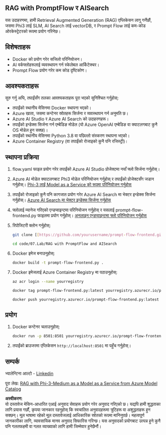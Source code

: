 ## RAG with PromptFlow र AISearch

यस उदाहरणमा, हामी Retrieval Augmented Generation (RAG) एप्लिकेसन लागू गर्नेछौं, जसमा Phi3 लाई SLM, AI Search लाई vectorDB, र Prompt Flow लाई कम-कोड ओरकेस्ट्रेटरको रूपमा प्रयोग गरिनेछ।

## विशेषताहरू

- Docker को प्रयोग गरेर सजिलो परिनियोजन।  
- AI वर्कफ्लोहरूलाई व्यवस्थापन गर्न स्केलेबल आर्किटेक्चर।  
- Prompt Flow प्रयोग गरेर कम कोड दृष्टिकोण।  

## आवश्यकताहरू

सुरु गर्नु अघि, तपाईंसँग तलका आवश्यकताहरू पूरा भएको सुनिश्चित गर्नुहोस्:  

- तपाईंको स्थानीय मेसिनमा Docker स्थापना भएको।  
- Azure खाता, जसमा कन्टेनर स्रोतहरू सिर्जना र व्यवस्थापन गर्न अनुमति छ।  
- Azure AI Studio र Azure AI Search को उदाहरणहरू।  
- तपाईंको इन्डेक्स सिर्जना गर्न एम्बेडिङ मोडेल (यो Azure OpenAI एम्बेडिङ वा क्याटलगबाट कुनै OS मोडेल हुन सक्छ)।  
- तपाईंको स्थानीय मेसिनमा Python 3.8 वा पछिल्लो संस्करण स्थापना भएको।  
- Azure Container Registry (वा तपाईंको रोजाइको कुनै पनि रजिस्ट्री)।  

## स्थापना प्रक्रिया

1. flow.yaml फाइल प्रयोग गरेर तपाईंको Azure AI Studio प्रोजेक्टमा नयाँ फ्लो सिर्जना गर्नुहोस्।  
2. Azure AI मोडेल क्याटलगबाट Phi3 मोडेल परिनियोजन गर्नुहोस् र तपाईंको प्रोजेक्टसँग जडान गर्नुहोस्। [Phi-3 लाई Model as a Service को रूपमा परिनियोजन गर्नुहोस्](https://learn.microsoft.com/azure/machine-learning/how-to-deploy-models-phi-3?view=azureml-api-2&tabs=phi-3-mini)  
3. तपाईंको रोजाइको कुनै पनि कागजात प्रयोग गरेर Azure AI Search मा भेक्टर इन्डेक्स सिर्जना गर्नुहोस्। [Azure AI Search मा भेक्टर इन्डेक्स सिर्जना गर्नुहोस्](https://learn.microsoft.com/azure/search/search-how-to-create-search-index?tabs=portal)  
4. फ्लोलाई म्यानेज गरिएको एन्डप्वाइन्टमा परिनियोजन गर्नुहोस् र यसलाई prompt-flow-frontend.py फाइलमा प्रयोग गर्नुहोस्। [अनलाइन एन्डप्वाइन्टमा फ्लो परिनियोजन गर्नुहोस्](https://learn.microsoft.com/azure/ai-studio/how-to/flow-deploy)  
5. रिपोजिटरी क्लोन गर्नुहोस्:  

    ```sh
    git clone [[https://github.com/yourusername/prompt-flow-frontend.git](https://github.com/microsoft/Phi-3CookBook.git)](https://github.com/microsoft/Phi-3CookBook.git)
    
    cd code/07.Lab/RAG with PromptFlow and AISearch
    ```  

6. Docker इमेज बनाउनुहोस्:  

    ```sh
    docker build -t prompt-flow-frontend.py .
    ```  

7. Docker इमेजलाई Azure Container Registry मा पठाउनुहोस्:  

    ```sh
    az acr login --name yourregistry
    
    docker tag prompt-flow-frontend.py:latest yourregistry.azurecr.io/prompt-flow-frontend.py:latest
    
    docker push yourregistry.azurecr.io/prompt-flow-frontend.py:latest
    ```  

## प्रयोग

1. Docker कन्टेनर चलाउनुहोस्:  

    ```sh
    docker run -p 8501:8501 yourregistry.azurecr.io/prompt-flow-frontend.py:latest
    ```  

2. तपाईंको ब्राउजरमा एप्लिकेसन `http://localhost:8501` मा पहुँच गर्नुहोस्।  

## सम्पर्क

भ्यालेन्टिना आल्टो - [Linkedin](https://www.linkedin.com/in/valentina-alto-6a0590148/)  

पूरा लेख: [RAG with Phi-3-Medium as a Model as a Service from Azure Model Catalog](https://medium.com/@valentinaalto/rag-with-phi-3-medium-as-a-model-as-a-service-from-azure-model-catalog-62e1411948f3)  

**अस्वीकरण**:  
यो दस्तावेज मेसिन-आधारित एआई अनुवाद सेवाहरू प्रयोग गरेर अनुवाद गरिएको छ। यद्यपि हामी शुद्धताका लागि प्रयास गर्छौं, कृपया जानकार रहनुहोस् कि स्वचालित अनुवादहरूमा त्रुटिहरू वा अशुद्धताहरू हुन सक्छन्। मूल भाषामा रहेको मूल दस्तावेजलाई आधिकारिक स्रोतको रूपमा मानिनुपर्छ। महत्वपूर्ण जानकारीका लागि, व्यावसायिक मानव अनुवाद सिफारिस गरिन्छ। यस अनुवादको प्रयोगबाट उत्पन्न हुने कुनै पनि गलतफहमी वा गलत व्याख्याको लागि हामी जिम्मेवार हुनेछैनौं।